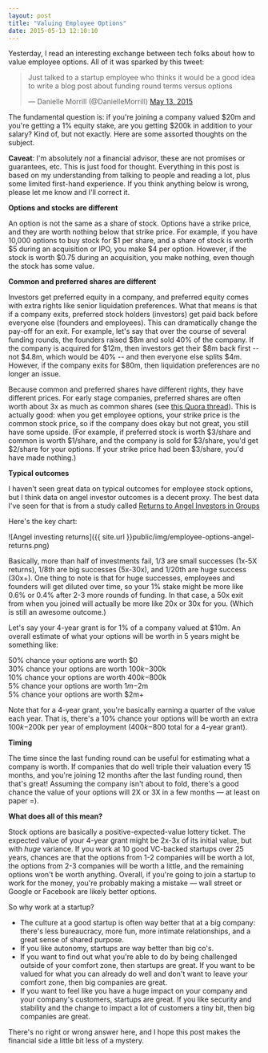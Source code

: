 ```yaml
---
layout: post
title: "Valuing Employee Options"
date: 2015-05-13 12:10:10
---
```


Yesterday, I read an interesting exchange between tech folks about how to value employee options. All of it was sparked by this tweet:  
  
<blockquote class="twitter-tweet" lang="en"><p lang="en" dir="ltr">Just talked to a startup employee who thinks it would be a good idea to write a blog post about funding round terms versus options</p>&mdash; Danielle Morrill (@DanielleMorrill) <a href="https://twitter.com/DanielleMorrill/status/598307633729122304">May 13, 2015</a></blockquote>
<script async src="//platform.twitter.com/widgets.js" charset="utf-8"></script>

The fundamental question is: if you're joining a company valued $20m and you're getting a 1% equity stake, are you getting $200k in addition to your salary? Kind of, but not exactly. Here are some assorted thoughts on the subject.  
  

**Caveat**: I'm absolutely *not* a financial advisor, these are not promises or guarantees, etc. This is just food for thought. Everything in this post is based on my understanding from talking to people and reading a lot, plus some limited first-hand experience. If you think anything below is wrong, please let me know and I'll correct it.  
  
**Options and stocks are different**  

An option is not the same as a share of stock. Options have a strike price, and they are worth nothing below that strike price. For example, if you have 10,000 options to buy stock for $1 per share, and a share of stock is worth $5 during an acquisition or IPO, you make $4 per option. However, if the stock is worth $0.75 during an acquisition, you make nothing, even though the stock has some value.  
  
**Common and preferred shares are different**  

Investors get preferred equity in a company, and preferred equity comes with extra rights like senior liquidation preferences. What that means is that if a company exits, preferred stock holders (investors) get paid back before everyone else (founders and employees). This can dramatically change the pay-off for an exit. For example, let's say that over the course of several funding rounds, the founders raised $8m and sold 40% of the company. If the company is acquired for $12m, then investors get their $8m back first -- not $4.8m, which would be 40% -- and then everyone else splits $4m. However, if the company exits for $80m, then liquidation preferences are no longer an issue.  
  

Because common and preferred shares have different rights, they have different prices. For early stage companies, preferred shares are often worth about 3x as much as common shares (see <a href="https://www.quora.com/What-were-typical-ratios-between-409a-and-preferred-stock-valuations-for-early-stage-web-startups-in-2010?share=1" target="_blank">this Quora thread</a>). This is actually good: when you get employee options, your strike price is the common stock price, so if the company does okay but not great, you still have some upside. (For example, if preferred stock is worth $3/share and common is worth $1/share, and the company is sold for $3/share, you'd get $2/share for your options. If your strike price had been $3/share, you'd have made nothing.)  
  
**Typical outcomes**  

I haven't seen great data on typical outcomes for employee stock options, but I think data on angel investor outcomes is a decent proxy. The best data I've seen for that is from a study called <a href="http://www.angelcapitalassociation.org/data/Documents/Resources/AngelGroupResarch/1d%20-%20Resources%20-%20Research/ACEF%20Angel%20Performance%20Project%2004.28.09.pdf" target="_blank">Returns to Angel Investors in Groups</a>

Here's the key chart:  

![Angel investing returns]({{ site.url }}public/img/employee-options-angel-returns.png)

Basically, more than half of investments fail, 1/3 are small successes (1x-5X returns), 1/8th are big successes (5x-30x), and 1/20th are huge success (30x+). One thing to note is that for huge successes, employees and founders will get diluted over time, so your 1% stake might be more like 0.6% or 0.4% after 2-3 more rounds of funding. In that case, a 50x exit from when you joined will actually be more like 20x or 30x for you. (Which is still an awesome outcome.)  
  

Let's say your 4-year grant is for 1% of a company valued at $10m. An overall estimate of what your options will be worth in 5 years might be something like:  

50% chance your options are worth $0<br>
30% chance your options are worth $100k-$300k<br>
10% chance your options are worth $400k-$800k<br>
5% chance your options are worth $1m-$2m<br>
5% chance your options are worth $2m+
  

Note that for a 4-year grant, you're basically earning a quarter of the value each year. That is, there's a 10% chance your options will be worth an extra $100k-$200k per year of employment ($400k-$800 total for a 4-year grant).  
  
**Timing**  

The time since the last funding round can be useful for estimating what a company is worth. If companies that do well triple their valuation every 15 months, and you're joining 12 months after the last funding round, then that's great! Assuming the company isn't about to fold, there's a good chance the value of your options will 2X or 3X in a few months — at least on paper =).  
  
**What does all of this mean?**  

Stock options are basically a positive-expected-value lottery ticket. The expected value of your 4-year grant might be 2x-3x of its initial value, but with *huge* variance. If you work at 10 good VC-backed startups over 25 years, chances are that the options from 1-2 companies will be worth a lot, the options from 2-3 companies will be worth a little, and the remaining options won't be worth anything. Overall, if you're going to join a startup to work for the money, you're probably making a mistake — wall street or Google or Facebook are likely better options.  
  

So why work at a startup?  

- The culture at a good startup is often way better that at a big company: there's less bureaucracy, more fun, more intimate relationships, and a great sense of shared purpose.
- If you like autonomy, startups are way better than big co's.
- If you want to find out what you're able to do by being challenged outside of your comfort zone, then startups are great. If you want to be valued for what you can already do well and don't want to leave your comfort zone, then big companies are great.
- If you want to feel like you have a huge impact on your company and your company's customers, startups are great. If you like security and stability and the change to impact a lot of customers a tiny bit, then big companies are great.

There's no right or wrong answer here, and I hope this post makes the financial side a little bit less of a mystery.